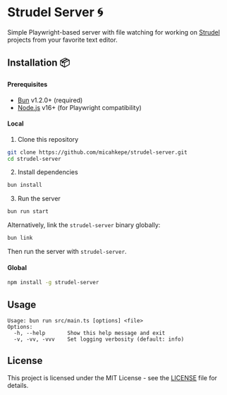 # Strudel Server 🌀

Simple Playwright-based server with file watching for working on
[Strudel](https://strudel.cc/) projects from your favorite text editor.

## Installation 📦

#### Prerequisites

- [Bun](https://bun.sh/install) v1.2.0+ (required)
- [Node.js](https://nodejs.org/en/download/) v16+ (for Playwright compatibility)

#### Local

1. Clone this repository

```bash
git clone https://github.com/micahkepe/strudel-server.git
cd strudel-server
```

2. Install dependencies

```bash
bun install
```

3. Run the server

```bash
bun run start
```

Alternatively, link the `strudel-server` binary globally:

```bash
bun link
```

Then run the server with `strudel-server`.

#### Global

```bash
npm install -g strudel-server
```

## Usage

```
Usage: bun run src/main.ts [options] <file>
Options:
  -h, --help       Show this help message and exit
  -v, -vv, -vvv    Set logging verbosity (default: info)
```

## License

This project is licensed under the MIT License - see the [LICENSE](LICENSE) file
for details.

